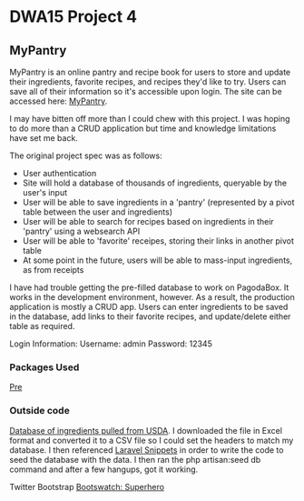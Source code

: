# DWA15 Project 4

## MyPantry

MyPantry is an online pantry and recipe book for users to store and update their ingredients, favorite recipes, and recipes they'd like to try. Users can save all of their information so it's accessible upon login. The site can be accessed here: [MyPantry](http://www.mypantry.gopagoda.com).

I may have bitten off more than I could chew with this project. I was hoping to do more than a CRUD application but time and knowledge limitations have set me back.

The original project spec was as follows:
* User authentication
* Site will hold a database of thousands of ingredients, queryable by the user's input
* User will be able to save ingredients in a 'pantry' (represented by a pivot table between the user and ingredients)
* User will be able to search for recipes based on ingredients in their 'pantry' using a websearch API
* User will be able to 'favorite' receipes, storing their links in another pivot table
* At some point in the future, users will be able to mass-input ingredients, as from receipts

I have had trouble getting the pre-filled database to work on PagodaBox. It works in the development environment, however. As a result, the production application is mostly a CRUD app. Users can enter ingredients to be saved in the database, add links to their favorite recipes, and update/delete either table as required.

Login Information:
Username: admin
Password: 12345

### Packages Used

[Pre](https://packagist.org/packages/paste/pre)

### Outside code

[Database of ingredients pulled from USDA](http://ndb.nal.usda.gov/ndb/search/list). I downloaded the file in Excel format and converted it to a CSV file so I could set the headers to match my database. I then referenced [Laravel Snippets](http://laravelsnippets.com/snippets/seeding-database-with-csv-files-cleanly) in order to write the code to seed the database with the data. I then ran the php artisan:seed db command and after a few hangups, got it working.

Twitter Bootstrap [Bootswatch: Superhero](http://bootswatch.com/superhero/)


